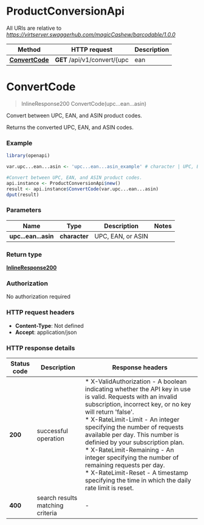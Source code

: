 # ProductConversionApi

All URIs are relative to *https://virtserver.swaggerhub.com/magicCashew/barcodable/1.0.0*

Method | HTTP request | Description
------------- | ------------- | -------------
[**ConvertCode**](ProductConversionApi.md#ConvertCode) | **GET** /api/v1/convert/{upc | ean | asin} | Convert between UPC, EAN, and ASIN product codes.


# **ConvertCode**
> InlineResponse200 ConvertCode(upc...ean...asin)

Convert between UPC, EAN, and ASIN product codes.

Returns the converted UPC, EAN, and ASIN codes.

### Example
```R
library(openapi)

var.upc...ean...asin <- 'upc...ean...asin_example' # character | UPC, EAN, or ASIN

#Convert between UPC, EAN, and ASIN product codes.
api.instance <- ProductConversionApi$new()
result <- api.instance$ConvertCode(var.upc...ean...asin)
dput(result)
```

### Parameters

Name | Type | Description  | Notes
------------- | ------------- | ------------- | -------------
 **upc...ean...asin** | **character**| UPC, EAN, or ASIN | 

### Return type

[**InlineResponse200**](inline_response_200.md)

### Authorization

No authorization required

### HTTP request headers

 - **Content-Type**: Not defined
 - **Accept**: application/json

### HTTP response details
| Status code | Description | Response headers |
|-------------|-------------|------------------|
| **200** | successful operation |  * X-ValidAuthorization - A boolean indicating whether the API key in use is valid. Requests with an invalid subscription, incorrect key, or no key will return &#39;false&#39;. <br>  * X-RateLimit-Limit - An integer specifying the number of requests available per day. This number is definied by your subscription plan. <br>  * X-RateLimit-Remaining - An integer specifying the number of remaining requests per day. <br>  * X-RateLimit-Reset - A timestamp specifying the time in which the daily rate limit is reset. <br>  |
| **400** | search results matching criteria |  -  |

